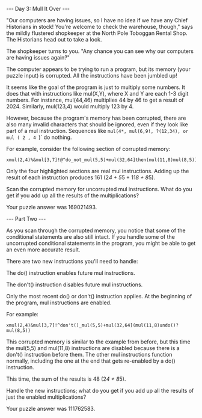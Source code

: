 --- Day 3: Mull It Over ---

"Our computers are having issues, so I have no idea if we have any Chief Historians in
stock! You're welcome to check the warehouse, though," says the mildly flustered
shopkeeper at the North Pole Toboggan Rental Shop. The Historians head out to take a
look.

The shopkeeper turns to you. "Any chance you can see why our computers are having issues
again?"

The computer appears to be trying to run a program, but its memory (your puzzle input)
is corrupted. All the instructions have been jumbled up!

It seems like the goal of the program is just to multiply some numbers. It does that
with instructions like mul(X,Y), where X and Y are each 1-3 digit numbers. For instance,
mul(44,46) multiplies 44 by 46 to get a result of 2024. Similarly, mul(123,4) would
multiply 123 by 4.

However, because the program's memory has been corrupted, there are also many invalid
characters that should be ignored, even if they look like part of a mul instruction.
Sequences like `mul(4*, mul(6,9!, ?(12,34), or mul ( 2 , 4 `)` do nothing.

For example, consider the following section of corrupted memory:

    xmul(2,4)%&mul[3,7]!@^do_not_mul(5,5)+mul(32,64]then(mul(11,8)mul(8,5))

Only the four highlighted sections are real mul instructions. Adding up the result of
each instruction produces 161 (2*4 + 5*5 + 11*8 + 8*5).

Scan the corrupted memory for uncorrupted mul instructions. What do you get if you add
up all the results of the multiplications?

Your puzzle answer was 169021493.

--- Part Two ---

As you scan through the corrupted memory, you notice that some of the conditional
statements are also still intact. If you handle some of the uncorrupted conditional
statements in the program, you might be able to get an even more accurate result.

There are two new instructions you'll need to handle:

The do() instruction enables future mul instructions.

The don't() instruction disables future mul instructions.

Only the most recent do() or don't() instruction applies. At the beginning of the
program, mul instructions are enabled.

For example:

    xmul(2,4)&mul[3,7]!^don't()_mul(5,5)+mul(32,64](mul(11,8)undo()?mul(8,5))

This corrupted memory is similar to the example from before, but this time the mul(5,5)
and mul(11,8) instructions are disabled because there is a don't() instruction before
them. The other mul instructions function normally, including the one at the end that
gets re-enabled by a do() instruction.

This time, the sum of the results is 48 (2*4 + 8*5).

Handle the new instructions; what do you get if you add up all the results of just the
enabled multiplications?

Your puzzle answer was 111762583.
